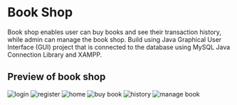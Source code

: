 # Book Shop
Book shop enables user can buy books and see their transaction history, while admin can manage the book shop. 
Build using Java Graphical User Interface (GUI) project that is connected to the database using MySQL Java Connection Library and XAMPP. 

## Preview of book shop

![login](https://user-images.githubusercontent.com/85051946/143802437-bbf70896-bae2-492b-8044-088d71e5bae7.png)
![register](https://user-images.githubusercontent.com/85051946/143802526-8782d878-5686-461f-9159-5a63b3bed16c.png)
![home](https://user-images.githubusercontent.com/85051946/143802555-55274821-6fff-4fec-a7c3-bf289bdce48a.png)
![buy book](https://user-images.githubusercontent.com/85051946/143802567-89891fbc-9887-4bbf-9adc-50154a20326f.png)
![history](https://user-images.githubusercontent.com/85051946/143802575-a223ad0e-d011-4cb1-a2a2-273700d4a189.png)
![manage book](https://user-images.githubusercontent.com/85051946/143802579-91fe8dd9-6890-4b45-b188-3e7a3d84c57b.png)



